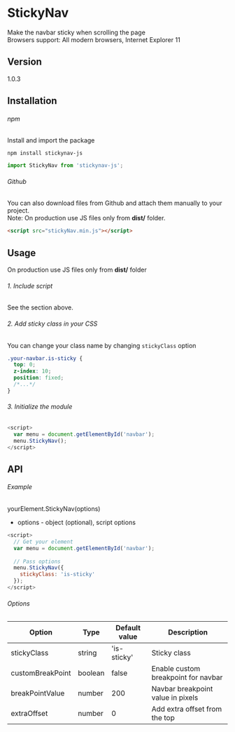 # StickyNav
Make the navbar sticky when scrolling the page <br>
Browsers support: All modern browsers, Internet Explorer 11

## Version
1.0.3

## Installation

###### npm

Install and import the package
```
npm install stickynav-js
```

```javascript
import StickyNav from 'stickynav-js';
```

###### Github
You can also download files from Github and attach them manually to your project. <br>
Note: On production use JS files only from **dist/** folder.

```html
<script src="stickyNav.min.js"></script>  
```

## Usage
On production use JS files only from **dist/** folder

###### 1. Include script
See the section above.

###### 2. Add sticky class in your CSS
You can change your class name by changing `stickyClass` option 

```css
.your-navbar.is-sticky {
  top: 0;
  z-index: 10;
  position: fixed;
  /*...*/
}
```

###### 3. Initialize the module

```javascript
<script>
  var menu = document.getElementById('navbar');
  menu.StickyNav();
</script>
```

## API

###### Example
yourElement.StickyNav(options)

* options - object (optional), script options

```javascript
<script>
  // Get your element
  var menu = document.getElementById('navbar');
    
  // Pass options
  menu.StickyNav({
    stickyClass: 'is-sticky'
  });
</script>
```

###### Options

| Option  | Type | Default value | Description |
| ----- | ----- | ----- | ----- |
| stickyClass | string | 'is-sticky' | Sticky class |
| customBreakPoint | boolean | false | Enable custom breakpoint for navbar |
| breakPointValue | number | 200 | Navbar breakpoint value in pixels |
| extraOffset | number | 0 | Add extra offset from the top |
